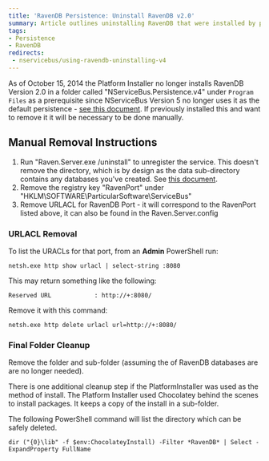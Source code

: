 ```yaml
---
title: 'RavenDB Persistence: Uninstall RavenDB v2.0'
summary: Article outlines uninstalling RavenDB that were installed by previous versions of the Platform Installer.
tags:
- Persistence
- RavenDB
redirects:
 - nservicebus/using-ravendb-uninstalling-v4
---
```


As of October 15, 2014 the Platform Installer no longer installs RavenDB Version 2.0 in a folder called "NServiceBus.Persistence.v4" under `Program Files` as a prerequisite since NServiceBus Version 5 no longer uses it as the default persistence - [see this document](installation.md). If previously installed this and want to remove it it will be necessary to be done manually.


## Manual Removal Instructions

 1. Run "Raven.Server.exe /uninstall" to unregister the service. This doesn't remove the directory, which is by design as the data sub-directory contains any databases you've created. See [this document](http://ravendb.net/docs/search/latest/csharp?searchTerm=Running-as-a%20service).
 1. Remove the registry key "RavenPort" under "HKLM\SOFTWARE\ParticularSoftware\ServiceBus"
 1. Remove URLACL for RavenDB Port - it will correspond to the RavenPort listed above, it can also be found in the Raven.Server.config


### URLACL Removal

To list the URACLs for that port, from an **Admin** PowerShell run:

`netsh.exe http show urlacl | select-string :8080`

This may return something like the following:

`Reserved URL            : http://+:8080/`

Remove it with this command:

`netsh.exe http delete urlacl url=http://+:8080/`


### Final Folder Cleanup

Remove the folder and sub-folder (assuming the of RavenDB databases are are no longer needed).

There is one additional cleanup step if the PlatformInstaller was used as the method of install. The Platform Installer used Chocolatey behind the scenes to install packages. It  keeps a copy of the install in a sub-folder.

The following PowerShell command will list the directory which can be safely deleted.

`dir ("{0}\lib" -f $env:ChocolateyInstall) -Filter *RavenDB* | Select -ExpandProperty FullName`